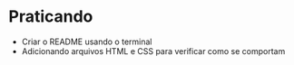 # Praticando

- Criar o README usando o terminal
- Adicionando arquivos HTML e CSS para verificar como se comportam
